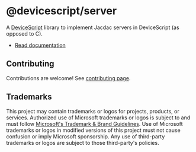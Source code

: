 # @devicescript/server

A [DeviceScript](https://microsoft.github.io/devicescript/) library
to implement Jacdac servers in DeviceScript (as opposed to C).

- [Read documentation](https://microsoft.github.io/devicescript/developer/server)


## Contributing

Contributions are welcome! See [contributing page](../../CONTRIBUTING.md).

## Trademarks

This project may contain trademarks or logos for projects, products, or services. Authorized use of Microsoft
trademarks or logos is subject to and must follow
[Microsoft's Trademark & Brand Guidelines](https://www.microsoft.com/en-us/legal/intellectualproperty/trademarks/usage/general).
Use of Microsoft trademarks or logos in modified versions of this project must not cause confusion or imply Microsoft sponsorship.
Any use of third-party trademarks or logos are subject to those third-party's policies.
